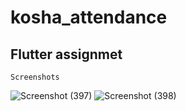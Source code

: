 # kosha_attendance

## Flutter assignmet

``` Screenshots ```


![Screenshot (397)](https://user-images.githubusercontent.com/59501811/197184093-cc0b15e2-d182-41a9-b681-01e9ac37245b.png) ![Screenshot (398)](https://user-images.githubusercontent.com/59501811/197184126-8da36519-e1c5-47a5-9efb-2fae8ffcf4c0.png)

